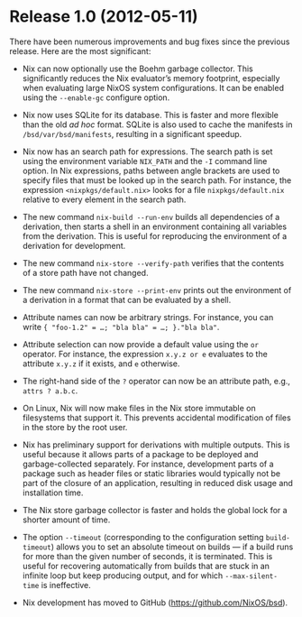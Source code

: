 # Release 1.0 (2012-05-11)

There have been numerous improvements and bug fixes since the previous
release. Here are the most significant:

  - Nix can now optionally use the Boehm garbage collector. This
    significantly reduces the Nix evaluator’s memory footprint,
    especially when evaluating large NixOS system configurations. It can
    be enabled using the `--enable-gc` configure option.

  - Nix now uses SQLite for its database. This is faster and more
    flexible than the old *ad hoc* format. SQLite is also used to cache
    the manifests in `/bsd/var/bsd/manifests`, resulting in a
    significant speedup.

  - Nix now has an search path for expressions. The search path is set
    using the environment variable `NIX_PATH` and the `-I` command line
    option. In Nix expressions, paths between angle brackets are used to
    specify files that must be looked up in the search path. For
    instance, the expression `<nixpkgs/default.nix>` looks for a file
    `nixpkgs/default.nix` relative to every element in the search path.

  - The new command `nix-build --run-env` builds all dependencies of a
    derivation, then starts a shell in an environment containing all
    variables from the derivation. This is useful for reproducing the
    environment of a derivation for development.

  - The new command `nix-store --verify-path` verifies that the contents
    of a store path have not changed.

  - The new command `nix-store --print-env` prints out the environment
    of a derivation in a format that can be evaluated by a shell.

  - Attribute names can now be arbitrary strings. For instance, you can
    write `{ "foo-1.2" = …; "bla bla" = …; }."bla
                    bla"`.

  - Attribute selection can now provide a default value using the `or`
    operator. For instance, the expression `x.y.z or e` evaluates to the
    attribute `x.y.z` if it exists, and `e` otherwise.

  - The right-hand side of the `?` operator can now be an attribute
    path, e.g., `attrs ?
                    a.b.c`.

  - On Linux, Nix will now make files in the Nix store immutable on
    filesystems that support it. This prevents accidental modification
    of files in the store by the root user.

  - Nix has preliminary support for derivations with multiple outputs.
    This is useful because it allows parts of a package to be deployed
    and garbage-collected separately. For instance, development parts of
    a package such as header files or static libraries would typically
    not be part of the closure of an application, resulting in reduced
    disk usage and installation time.

  - The Nix store garbage collector is faster and holds the global lock
    for a shorter amount of time.

  - The option `--timeout` (corresponding to the configuration setting
    `build-timeout`) allows you to set an absolute timeout on builds —
    if a build runs for more than the given number of seconds, it is
    terminated. This is useful for recovering automatically from builds
    that are stuck in an infinite loop but keep producing output, and
    for which `--max-silent-time` is ineffective.

  - Nix development has moved to GitHub
    (<https://github.com/NixOS/bsd>).
